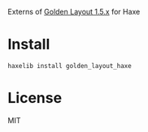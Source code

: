 Externs of [Golden Layout 1.5.x](https://www.golden-layout.com/) for Haxe

# Install

```
haxelib install golden_layout_haxe
```

# License

MIT
